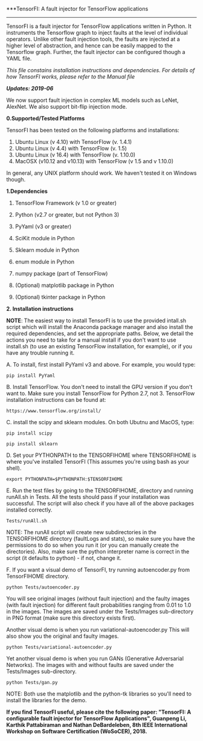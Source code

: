 ***TensorFI: A fault injector for TensorFlow applications
***

TensorFI is a fault injector for TensorFlow applications written in 
Python. It instruments the Tensorflow graph to inject faults at the
level of individual operators. Unlike other fault injection tools,
the faults are injected at a higher level of abstraction, and hence
can be easily mapped to the Tensorflow graph. Further, the fault
injector can be configured though a YAML file. 

*This file constains installation instructions and dependencies. For
details of how TensorFI works, please refer to the Manual file*


***Updates: 2019-06***

We now support fault injection in complex ML models such as LeNet, AlexNet.
We also support bit-flip injection mode. 


**0.Supported/Tested Platforms**

TensorFI has been tested on the following platforms and installations:

1. Ubuntu Linux (v 4.10) with TensorFlow (v. 1.4.1)
2. Ubuntu Linux (v 4.4) with TensorFlow (v. 1.5)  
3. Ubuntu Linux (v 16.4) with TensorFlow (v. 1.10.0) 
4. MacOSX (v10.12 and v10.13) with TensorFlow (v 1.5 and v 1.10.0) 

In general, any UNIX platform should work. We haven't tested it on Windows though.

**1.Dependencies**

1. TensorFlow Framework (v 1.0 or greater)

2. Python (v2.7 or greater, but not Python 3)

3. PyYaml (v3 or greater)

4. SciKit module in Python

5. Sklearn module in Python

6. enum module in Python

7. numpy package (part of TensorFlow)

8. (Optional) matplotlib package in Python

9. (Optional) tkinter package in Python

**2. Installation instructions**

**NOTE**: The easiest way to install TensorFI is to use the
provided intall.sh script which will install the Anaconda package
manager and also install the required dependencies, and set the 
appropriate paths. Below, we detail the actions you need to
take for a manual install if you don't want to use install.sh
(to use an existing TensorFlow installation, for example), or
if you have any trouble running it.

A. To install, first install PyYaml v3 and above.
For example, you would type:

	pip install PyYaml

B. Install TensorFlow. You don't need to install
the GPU version if you don't want to. Make
sure you install TensorFlow for Python 2.7, not 3.
TensorFlow installation instructions can be found at:

	https://www.tensorflow.org/install/

C. install the scipy and sklearn modules. On both
Ubutnu and MacOS, type:

	pip install scipy

	pip install sklearn

D. Set your PYTHONPATH to the TENSORFIHOME
where TENSORFIHOME is where you've installed TensorFI
(This assumes you're using bash as your shell).

	export PYTHONPATH=$PYTHONPATH:$TENSORFIHOME

E. Run the test files by going to the TENSORFIHOME,
directory and running runAll.sh in Tests. All the
tests should pass if your installation was successful. 
The script will also check if you have all of 
the above packages installed correctly.

	Tests/runAll.sh

NOTE: The runAll script will create new subdirectories
in the TENSORFIHOME directory (faultLogs and stats),
so make sure you have the permissions to do so when 
you run it (or you can manually create the directories).
Also, make sure the python interpreter name is correct
in the script (it defaults to python) - if not, change it.

F. If you want a visual demo of TensorFI, 
  try running autoencoder.py from TensorFIHOME directory.

	python Tests/autoencoder.py

You will see original images (without fault injection)
and the faulty images (with fault injection) for different
fault probabilities ranging from 0.01 to 1.0 in the images.
The images are saved under the Tests/Images sub-directory 
in PNG format (make sure this directory exists first). 

Another visual demo is when you run variational-autoencoder.py
This will also show you the original and faulty images.

	python Tests/variational-autoencoder.py

Yet another visual demo is when you run GANs (Generative
Adversarial Networks). The images with and without faults 
are saved under the Tests/Images sub-directory.
	
	python Tests/gan.py

NOTE: Both use the matplotlib and the python-tk libraries
      so you'll need to install the libraries for the demo.
		
**If you find TensorFI useful, please cite the following paper: "TensorFI: A configurable fault injector for TensorFlow Applications", Guanpeng Li, Karthik Pattabiraman and Nathan DeBardeleben, 8th IEEE International Workshop on Software Certification (WoSoCER), 2018.**
